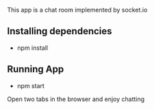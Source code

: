 
This app is a chat room implemented by socket.io

## Installing dependencies

* npm install

## Running App

* npm start

Open two tabs in the browser and enjoy chatting